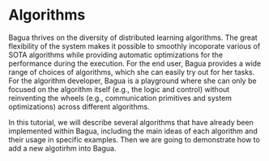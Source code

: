 # Algorithms


Bagua thrives on the diversity of distributed learning algorithms. The great flexibility of the system makes it possible to smoothly incoporate various of SOTA algorithms while providing automatic optimizations for the performance during the execution. For the end user, Bagua provides a wide range of choices of algorithms, which she can easily try out for her tasks. For the algorithm developer, Bagua is a playground where she can only be focused on the algorithm itself (e.g., the logic and control) without reinventing the wheels (e.g., communication primitives and system optimizations) across different algorithms.

In this tutorial, we will describe several algorithms that have already been implemented within Bagua, including the main ideas of each algorithm and their usage in specific examples. Then we are going to demonstrate how to add a new algotirhm into Bagua.

